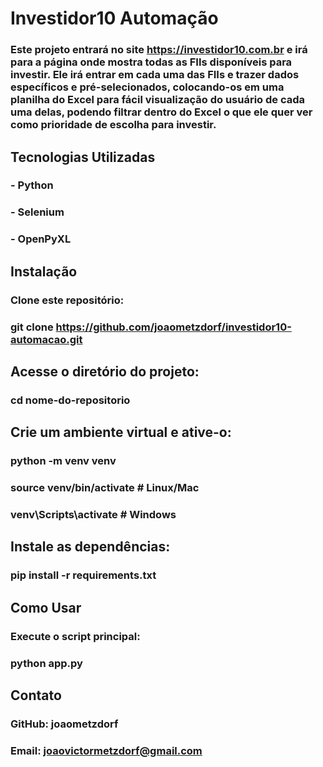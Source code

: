 # Investidor10 Automação

### Este projeto entrará no site https://investidor10.com.br e irá para a página onde mostra todas as FIIs disponíveis para investir. Ele irá entrar em cada uma das FIIs e trazer dados específicos e pré-selecionados, colocando-os em uma planilha do Excel para fácil visualização do usuário de cada uma delas, podendo filtrar dentro do Excel o que ele quer ver como prioridade de escolha para investir.

## Tecnologias Utilizadas

### - Python

### - Selenium

### - OpenPyXL

## Instalação

### Clone este repositório:

### git clone https://github.com/joaometzdorf/investidor10-automacao.git

## Acesse o diretório do projeto:

### cd nome-do-repositorio

## Crie um ambiente virtual e ative-o:

### python -m venv venv

### source venv/bin/activate # Linux/Mac

### venv\Scripts\activate # Windows

## Instale as dependências:

### pip install -r requirements.txt

## Como Usar

### Execute o script principal:

### python app.py

## Contato

### GitHub: joaometzdorf

### Email: joaovictormetzdorf@gmail.com
